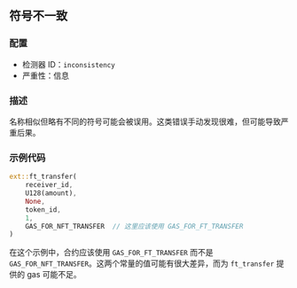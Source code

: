 
## 符号不一致

### 配置

* 检测器 ID：`inconsistency`
* 严重性：信息

### 描述

名称相似但略有不同的符号可能会被误用。这类错误手动发现很难，但可能导致严重后果。

### 示例代码

```rust
ext::ft_transfer(
    receiver_id,
    U128(amount),
    None,
    token_id,
    1,
    GAS_FOR_NFT_TRANSFER  // 这里应该使用 GAS_FOR_FT_TRANSFER
)
```

在这个示例中，合约应该使用 `GAS_FOR_FT_TRANSFER` 而不是 `GAS_FOR_NFT_TRANSFER`。这两个常量的值可能有很大差异，而为 `ft_transfer` 提供的 gas 可能不足。